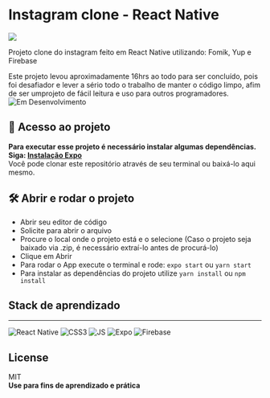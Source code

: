 # Instagram clone - React Native

<img src="./assets/instaclone.gif">

Projeto clone do instagram feito em React Native utilizando: Fomik, Yup e Firebase

Este projeto levou aproximadamente 16hrs ao todo para ser concluído, pois foi desafiador e lever a sério todo o trabalho de manter o código limpo, afim de ser umprojeto de fácil leitura e uso para outros programadores.
<br>
![Em Desenvolvimento](http://img.shields.io/static/v1?label=STATUS&message=EM%20DESENVOLVIMENTO&color=GREEN&style=for-the-badge)

## 📁 Acesso ao projeto

**Para executar esse projeto é necessário instalar algumas dependências. Siga: [Instalação Expo](https://docs.expo.dev/get-started/installation/)**
<br>
Você pode clonar este repositório através de seu terminal ou baixá-lo aqui mesmo.

## 🛠️ Abrir e rodar o projeto

- Abrir seu editor de código
- Solicite para abrir o arquivo 
- Procure o local onde o projeto está e o selecione (Caso o projeto seja baixado via .zip, é necessário extraí-lo antes de procurá-lo)
- Clique em Abrir
- Para rodar o App execute o terminal e rode:
`expo start` ou `yarn start`
- Para instalar as dependências do projeto utilize `yarn install` ou `npm install`

## Stack de aprendizado
-------------------------------------------------
![React Native](https://img.shields.io/badge/react_native-%2320232a.svg?style=for-the-badge&logo=react&logoColor=%2361DAFB) ![CSS3](https://img.shields.io/badge/CSS3-1572B6?style=for-the-badge&logo=css3&logoColor=white) ![JS](https://img.shields.io/badge/JavaScript-323330?style=for-the-badge&logo=javascript&logoColor=F7DF1E) ![Expo](https://img.shields.io/badge/expo-1C1E24?style=for-the-badge&logo=expo&logoColor=#D04A37) ![Firebase](https://img.shields.io/badge/Firebase-039BE5?style=for-the-badge&logo=Firebase&logoColor=white)

## License


MIT
<br>
**Use para fins de aprendizado e prática**
